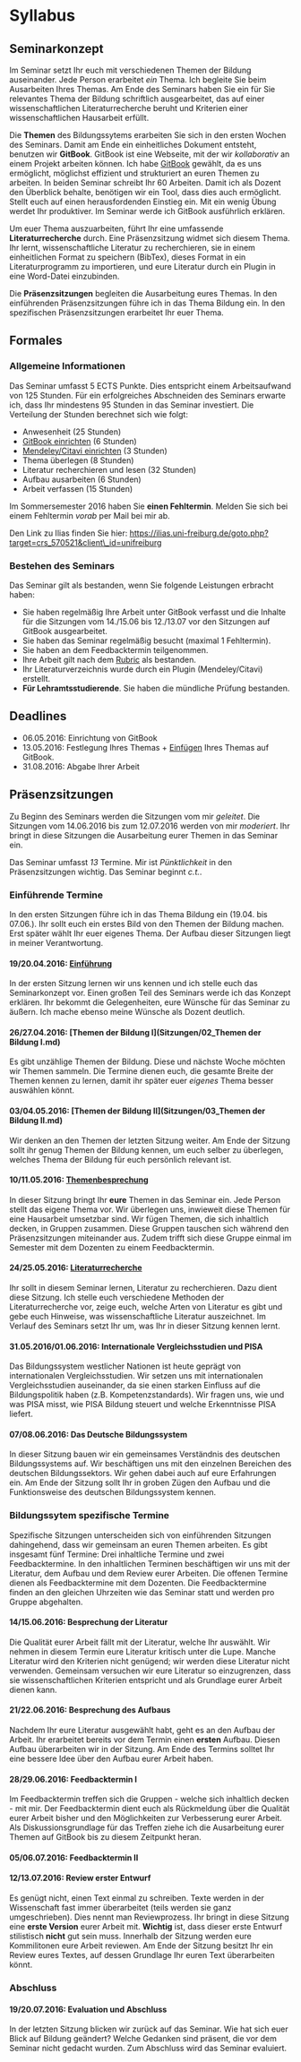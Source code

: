 Syllabus
=====================================================

## Seminarkonzept

Im Seminar setzt Ihr euch mit verschiedenen Themen der Bildung auseinander. Jede Person erarbeitet *ein* Thema. Ich begleite Sie beim Ausarbeiten Ihres Themas. Am Ende des Seminars haben Sie ein für Sie relevantes Thema der Bildung schriftlich ausgearbeitet, das auf einer wissenschaftlichen Literaturrecherche beruht und Kriterien einer wissenschaftlichen Hausarbeit erfüllt.

Die **Themen** des Bildungssytems erarbeiten Sie sich in den ersten Wochen des Seminars. Damit am Ende ein einheitliches Dokument entsteht, benutzen wir **GitBook**. GitBook ist eine Webseite, mit der wir *kollaborativ* an einem Projekt arbeiten können. Ich habe [GitBook](https://www.gitbook.com/book/ch-bu/seminar-bildungssysteme-2016/details) gewählt, da es uns ermöglicht, möglichst effizient und strukturiert an euren Themen zu arbeiten. In beiden Seminar schreibt Ihr 60 Arbeiten. Damit ich als Dozent den Überblick behalte, benötigen wir ein Tool, dass dies auch ermöglicht. Stellt euch auf einen herausfordenden Einstieg ein. Mit ein wenig Übung werdet Ihr produktiver. Im Seminar werde ich GitBook ausführlich erklären.

Um euer Thema auszuarbeiten, führt Ihr eine umfassende **Literaturrecherche** durch. Eine Präsenzsitzung widmet sich diesem Thema. Ihr lernt, wissenschaftliche Literatur zu recherchieren, sie in einem einheitlichen Format zu speichern (BibTex), dieses Format in ein Literaturprogramm zu importieren, und eure Literatur durch ein Plugin in eine Word-Datei einzubinden.

Die **Präsenzsitzungen** begleiten die Ausarbeitung eures Themas. In den einführenden Präsenzsitzungen führe ich in das Thema Bildung ein. In den spezifischen Präsenzsitzungen erarbeitet Ihr euer Thema. 

## Formales

### Allgemeine Informationen
Das Seminar umfasst 5 ECTS Punkte. Dies entspricht einem Arbeitsaufwand von 125 Stunden. Für ein erfolgreiches Abschneiden des Seminars erwarte ich, dass Ihr mindestens 95 Stunden in das Seminar investiert. Die Verteilung der Stunden berechnet sich wie folgt:

* Anwesenheit (25 Stunden)
* [GitBook einrichten](software.md) (6 Stunden)
* [Mendeley/Citavi einrichten](software.md) (3 Stunden)
* Thema überlegen (8 Stunden)
* Literatur recherchieren und lesen (32 Stunden)
* Aufbau ausarbeiten (6 Stunden)
* Arbeit verfassen (15 Stunden)

Im Sommersemester 2016 haben Sie **einen Fehltermin**. Melden Sie sich bei einem Fehltermin *vorab* per Mail bei mir ab.

Den Link zu Ilias finden Sie hier: https://ilias.uni-freiburg.de/goto.php?target=crs_570521&client\_id=unifreiburg 

### Bestehen des Seminars
Das Seminar gilt als bestanden, wenn Sie folgende Leistungen erbracht haben:

* Sie haben regelmäßig Ihre Arbeit unter GitBook verfasst und die Inhalte für die Sitzungen vom 14./15.06 bis 12./13.07 vor den Sitzungen auf GitBook ausgearbeitet.
* Sie haben das Seminar regelmäßig besucht (maximal 1 Fehltermin).
* Sie haben an dem Feedbacktermin teilgenommen.
* Ihre Arbeit gilt nach dem [Rubric](rubric.md) als bestanden.
* Ihr Literaturverzeichnis wurde durch ein Plugin (Mendeley/Citavi) erstellt.
* **Für Lehramtsstudierende**. Sie haben die mündliche Prüfung bestanden.

## Deadlines

* 06.05.2016: Einrichtung von GitBook
* 13.05.2016: Festlegung Ihres Themas + [Einfügen](software.md) Ihres Themas auf GitBook.
* 31.08.2016: Abgabe Ihrer Arbeit

## Präsenzsitzungen
Zu Beginn des Seminars werden die Sitzungen vom mir *geleitet*. Die Sitzungen vom 14.06.2016 bis zum 12.07.2016 werden von mir *moderiert*. Ihr bringt in diese Sitzungen die Ausarbeitung eurer Themen in das Seminar ein. 

Das Seminar umfasst *13* Termine. Mir ist *Pünktlichkeit* in den Präsenzsitzungen wichtig. Das Seminar beginnt *c.t.*.

### Einführende Termine
In den ersten Sitzungen führe ich in das Thema Bildung ein (19.04. bis 07.06.). Ihr sollt euch ein erstes Bild von den Themen der Bildung machen. Erst später wählt Ihr euer eigenes Thema. Der Aufbau dieser Sitzungen liegt in meiner Verantwortung.

#### 19/20.04.2016: [Einführung](Sitzungen/01_Einfuehrung.md)
In der ersten Sitzung lernen wir uns kennen und ich stelle euch das Seminarkonzept vor. Einen großen Teil des Seminars werde ich das Konzept erklären. Ihr bekommt die Gelegenheiten, eure Wünsche für das Seminar zu äußern. Ich mache ebenso meine Wünsche als Dozent deutlich.

#### 26/27.04.2016: [Themen der Bildung I](Sitzungen/02_Themen der Bildung I.md)
Es gibt unzählige Themen der Bildung. Diese und nächste Woche möchten wir Themen sammeln. Die Termine dienen euch, die gesamte Breite der Themen kennen zu lernen, damit ihr später euer *eigenes* Thema besser auswählen könnt.
	
#### 03/04.05.2016: [Themen der Bildung II](Sitzungen/03_Themen der Bildung II.md)
Wir denken an den Themen der letzten Sitzung weiter. Am Ende der Sitzung sollt ihr genug Themen der Bildung kennen, um euch selber zu überlegen, welches Thema der Bildung für euch persönlich relevant ist.

#### 10/11.05.2016: [Themenbesprechung](Sitzungen/04_Themenbesprechung.md)
In dieser Sitzung bringt Ihr **eure** Themen in das Seminar ein. Jede Person stellt das eigene Thema vor. Wir überlegen uns, inwieweit diese Themen für eine Hausarbeit umsetzbar sind. Wir fügen Themen, die sich inhaltlich decken, in Gruppen zusammen. Diese Gruppen tauschen sich während den Präsenzsitzungen miteinander aus. Zudem trifft sich diese Gruppe einmal im Semester mit dem Dozenten zu einem Feedbacktermin.

#### 24/25.05.2016: [Literaturrecherche](Sitzungen/05_Literaturrecherche.md)
Ihr sollt in diesem Seminar lernen, Literatur zu recherchieren. Dazu dient diese Sitzung. Ich stelle euch verschiedene Methoden der Literaturrecherche vor, zeige euch, welche Arten von Literatur es gibt und gebe euch Hinweise, was wissenschaftliche Literatur auszeichnet. Im Verlauf des Seminars setzt Ihr um, was Ihr in dieser Sitzung kennen lernt.

#### 31.05.2016/01.06.2016: Internationale Vergleichsstudien und PISA
Das Bildungssystem westlicher Nationen ist heute geprägt von internationalen Vergleichsstudien. Wir setzen uns mit internationalen Vergleichsstudien auseinander, da sie einen starken Einfluss auf die Bildungspolitik haben (z.B. Kompetenzstandards). Wir fragen uns, wie und was PISA misst, wie PISA Bildung steuert und welche Erkenntnisse PISA liefert.

#### 07/08.06.2016: Das Deutsche Bildungssystem
In dieser Sitzung bauen wir ein gemeinsames Verständnis des deutschen Bildungssystems auf. Wir beschäftigen uns mit den einzelnen Bereichen des deutschen Bildungssektors. Wir gehen dabei auch auf eure Erfahrungen ein. Am Ende der Sitzung sollt Ihr in groben Zügen den Aufbau und die Funktionsweise des deutschen Bildungssystem kennen.

### Bildungssytem spezifische Termine
Spezifische Sitzungen unterscheiden sich von einführenden Sitzungen dahingehend, dass wir gemeinsam an euren Themen arbeiten. Es gibt insgesamt fünf Termine: Drei inhaltliche Termine und zwei Feedbacktermine. In den inhaltlichen Terminen beschäftigen wir uns mit der Literatur, dem Aufbau und dem Review eurer Arbeiten. Die offenen Termine dienen als Feedbacktermine mit dem Dozenten. Die Feedbacktermine finden an den gleichen Uhrzeiten wie das Seminar statt und werden pro Gruppe abgehalten.

#### 14/15.06.2016: Besprechung der Literatur
Die Qualität eurer Arbeit fällt mit der Literatur, welche Ihr auswählt. Wir nehmen in diesem Termin eure Literatur kritisch unter die Lupe. Manche Literatur wird den Kriterien nicht genügend; wir werden diese Literatur nicht verwenden. Gemeinsam versuchen wir eure Literatur so einzugrenzen, dass sie wissenschaftlichen Kriterien entspricht und als Grundlage eurer Arbeit dienen kann.

#### 21/22.06.2016: Besprechung des Aufbaus
Nachdem Ihr eure Literatur ausgewählt habt, geht es an den Aufbau der Arbeit. Ihr erarbeitet bereits vor dem Termin einen **ersten** Aufbau. Diesen Aufbau überarbeiten wir in der Sitzung. Am Ende des Termins solltet Ihr eine bessere Idee über den Aufbau eurer Arbeit haben.

#### 28/29.06.2016: Feedbacktermin I
Im Feedbacktermin treffen sich die Gruppen - welche sich inhaltlich decken - mit mir. Der Feedbacktermin dient euch als Rückmeldung über die Qualität eurer Arbeit bisher und den Möglichkeiten zur Verbesserung eurer Arbeit. Als Diskussionsgrundlage für das Treffen ziehe ich die Ausarbeitung eurer Themen auf GitBook bis zu diesem Zeitpunkt heran.

#### 05/06.07.2016: Feedbacktermin II

#### 12/13.07.2016: Review erster Entwurf
Es genügt nicht, einen Text einmal zu schreiben. Texte werden in der Wissenschaft fast immer überarbeitet (teils werden sie ganz umgeschrieben). Dies nennt man Reviewprozess. Ihr bringt in diese Sitzung eine **erste Version** eurer Arbeit mit. **Wichtig** ist, dass dieser erste Entwurf stilistisch **nicht** gut sein muss. Innerhalb der Sitzung werden eure Kommilitonen eure Arbeit reviewen. Am Ende der Sitzung besitzt Ihr ein Review eures Textes, auf dessen Grundlage Ihr euren Text überarbeiten könnt.

### Abschluss

#### 19/20.07.2016: Evaluation und Abschluss
In der letzten Sitzung blicken wir zurück auf das Seminar. Wie hat sich euer Blick auf Bildung geändert? Welche Gedanken sind präsent, die vor dem Seminar nicht gedacht wurden. Zum Abschluss wird das Seminar evaluiert.
